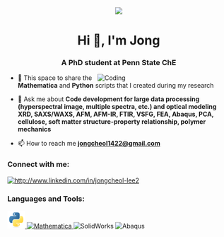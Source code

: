 <div align="center">
  <img width="700" src="https://github.com/JasonL1422/storage/blob/main/gg.png" />
</div>

<h1 align="center">Hi 👋, I'm Jong</h1>
<h3 align="center">A PhD student at Penn State ChE</h3>
<img align="right" alt="Coding" width="300" src="https://github.com/JasonL1422/storage/blob/main/JLimoji.png">


- 🌱 This space to share the **Mathematica** and **Python** scripts that I created during my research

- 💬 Ask me about
    **Code development for large data processing (hyperspectral image, multiple spectra, etc.) and optical modeling**
    **XRD, SAXS/WAXS, AFM, AFM-IR, FTIR, VSFG, FEA, Abaqus, PCA, cellulose, soft matter structure-property relationship, polymer mechanics**

- 📫 How to reach me **jongcheol1422@gmail.com**

<h3 align="left">Connect with me:</h3>
<p align="left">
<a href="https://linkedin.com/in/jongcheol-lee2" target="blank"><img align="center" src="https://raw.githubusercontent.com/rahuldkjain/github-profile-readme-generator/master/src/images/icons/Social/linked-in-alt.svg" alt="http://www.linkedin.com/in/jongcheol-lee2" height="30" width="40" /></a>
</p>

<h3 align="left">Languages and Tools:</h3>
<p align="left"> <a href="https://www.python.org" target="_blank" rel="noreferrer"> <img src="https://raw.githubusercontent.com/devicons/devicon/master/icons/python/python-original.svg" alt="python" width="40" height="40"/> </a> <a href="https://www.wolfram.com/mathematica" target="_blank" rel="noreferrer"> <img src="https://github.com/JasonL1422/storage/blob/main/intro-spikey.png" alt="Mathematica" width="40" height="40"/> </a> <img src="https://github.com/JasonL1422/storage/blob/main/SW.png" alt="SolidWorks" width="90" height="40"/> </a> <img src="https://github.com/JasonL1422/storage/blob/main/Unknown.png" alt="Abaqus" width="90" height="45"/> </a> </p>
